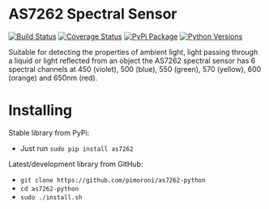 # AS7262 Spectral Sensor

[![Build Status](https://travis-ci.com/pimoroni/as7262-python.svg?branch=master)](https://travis-ci.com/pimoroni/as7262-python)
[![Coverage Status](https://coveralls.io/repos/github/pimoroni/as7262-python/badge.svg?branch=master)](https://coveralls.io/github/pimoroni/as7262-python?branch=master)
[![PyPi Package](https://img.shields.io/pypi/v/as7262.svg)](https://pypi.python.org/pypi/as7262-python)
[![Python Versions](https://img.shields.io/pypi/pyversions/as7262.svg)](https://pypi.python.org/pypi/as7262-python)

Suitable for detecting the properties of ambient light, light passing through a liquid or light reflected from an object the AS7262 spectral sensor has 6 spectral channels at 450 (violet), 500 (blue), 550 (green), 570 (yellow), 600 (orange) and 650nm (red).

# Installing

Stable library from PyPi:

* Just run `sudo pip install as7262`

Latest/development library from GitHub:

* `git clone https://github.com/pimoroni/as7262-python`
* `cd as7262-python`
* `sudo ./install.sh`

